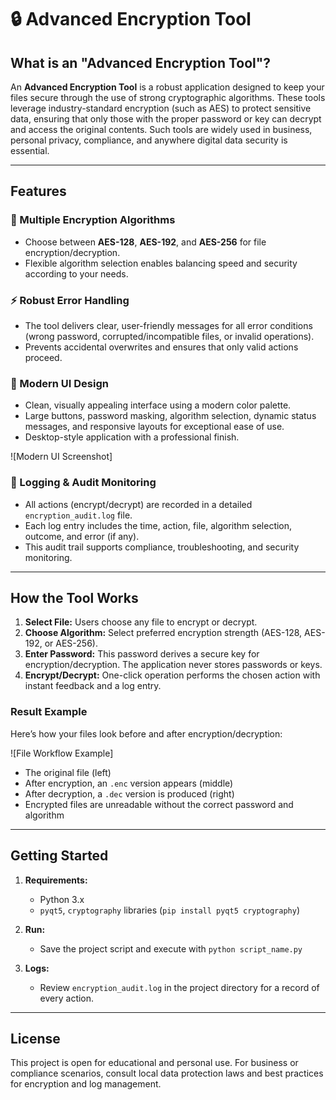 # 🔒 Advanced Encryption Tool

## What is an "Advanced Encryption Tool"?

An **Advanced Encryption Tool** is a robust application designed to keep your files secure through the use of strong cryptographic algorithms. These tools leverage industry-standard encryption (such as AES) to protect sensitive data, ensuring that only those with the proper password or key can decrypt and access the original contents. Such tools are widely used in business, personal privacy, compliance, and anywhere digital data security is essential.

---

## Features

### 🚀 Multiple Encryption Algorithms
- Choose between **AES-128**, **AES-192**, and **AES-256** for file encryption/decryption.
- Flexible algorithm selection enables balancing speed and security according to your needs.

### ⚡ Robust Error Handling
- The tool delivers clear, user-friendly messages for all error conditions (wrong password, corrupted/incompatible files, or invalid operations).
- Prevents accidental overwrites and ensures that only valid actions proceed.

### 🎨 Modern UI Design
- Clean, visually appealing interface using a modern color palette.
- Large buttons, password masking, algorithm selection, dynamic status messages, and responsive layouts for exceptional ease of use.
- Desktop-style application with a professional finish.

![Modern UI Screenshot]

### 📜 Logging & Audit Monitoring
- All actions (encrypt/decrypt) are recorded in a detailed `encryption_audit.log` file.
- Each log entry includes the time, action, file, algorithm selection, outcome, and error (if any).
- This audit trail supports compliance, troubleshooting, and security monitoring.

---

## How the Tool Works

1. **Select File:** Users choose any file to encrypt or decrypt.
2. **Choose Algorithm:** Select preferred encryption strength (AES-128, AES-192, or AES-256).
3. **Enter Password:** This password derives a secure key for encryption/decryption. The application never stores passwords or keys.
4. **Encrypt/Decrypt:** One-click operation performs the chosen action with instant feedback and a log entry.

### Result Example

Here’s how your files look before and after encryption/decryption:

![File Workflow Example]

- The original file (left)
- After encryption, an `.enc` version appears (middle)
- After decryption, a `.dec` version is produced (right)
- Encrypted files are unreadable without the correct password and algorithm

---

## Getting Started

1. **Requirements:**  
   - Python 3.x  
   - `pyqt5`, `cryptography` libraries (`pip install pyqt5 cryptography`)
2. **Run:**  
   - Save the project script and execute with `python script_name.py`

3. **Logs:**  
   - Review `encryption_audit.log` in the project directory for a record of every action.

---

## License

This project is open for educational and personal use. For business or compliance scenarios, consult local data protection laws and best practices for encryption and log management.
